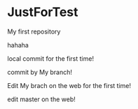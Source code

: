 # JustForTest
My first repository

hahaha

local commit for the first time!

commit by My branch!

Edit My brach on the web for the first time!

edit master on the web!
